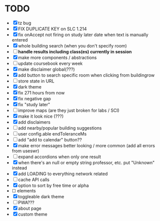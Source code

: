 # TODO
- [x] tz bug
- [x] FIX DUPLICATE KEY on SLC 1.214
- [x] fix onAccept not firing on study later date when text is manually entered
- [x] whole building search (when you don't specify room)
- [ ] **handle results including class(es) currently in session**
- [x] make more components / abstractions
- [ ] update coursebook every week
- [x] make disclaimer global(???)
- [x] add button to search specific room when clicking from buildingrow 
- [ ] store state in URL
- [x] dark theme
- [x] fix 271 hours from now 
- [x] fix negative gap
- [x] fix "study later"
- [ ] improve maps (are they just broken for labs / SCI)
- [x] make it look nice (???)
- [x] add disclaimers
- [ ] add nearby/popular building suggestions
- [ ] user config.able endToleranceMs
- [ ] add "add to calendar" button??
- [x] make error messages better looking / more common (add all errors from useswr)
- [ ] expand accordions when only one result
- [x] when there's an null or empty string professor, etc. put "Unknown" instead
- [x] add LOADING to everything network related
- [ ] cache API calls
- [x] option to sort by free time or alpha
- [ ] <head> elements
- [x] toggleable dark theme
- [ ] PWA???
- [x] about page
- [x] custom theme
